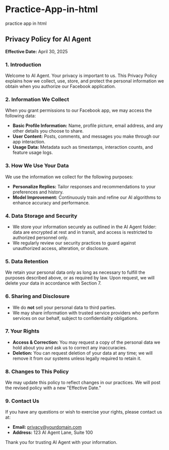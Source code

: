 # Practice-App-in-html
practice app in html

## Privacy Policy for AI Agent

**Effective Date:** April 30, 2025

### 1. Introduction

Welcome to AI Agent. Your privacy is important to us. This Privacy Policy explains how we collect, use, store, and protect the personal information we obtain when you authorize our Facebook application.

### 2. Information We Collect

When you grant permissions to our Facebook app, we may access the following data:

* **Basic Profile Information:** Name, profile picture, email address, and any other details you choose to share.
* **User Content:** Posts, comments, and messages you make through our app interaction.
* **Usage Data:** Metadata such as timestamps, interaction counts, and feature usage logs.

### 3. How We Use Your Data

We use the information we collect for the following purposes:

* **Personalize Replies:** Tailor responses and recommendations to your preferences and history.
* **Model Improvement:** Continuously train and refine our AI algorithms to enhance accuracy and performance.

### 4. Data Storage and Security

* We store your information securely as outlined in the AI Agent folder: data are encrypted at rest and in transit, and access is restricted to authorized personnel only.
* We regularly review our security practices to guard against unauthorized access, alteration, or disclosure.

### 5. Data Retention

We retain your personal data only as long as necessary to fulfill the purposes described above, or as required by law. Upon request, we will delete your data in accordance with Section 7.

### 6. Sharing and Disclosure

* We do **not** sell your personal data to third parties.
* We may share information with trusted service providers who perform services on our behalf, subject to confidentiality obligations.

### 7. Your Rights

* **Access & Correction:** You may request a copy of the personal data we hold about you and ask us to correct any inaccuracies.
* **Deletion:** You can request deletion of your data at any time; we will remove it from our systems unless legally required to retain it.

### 8. Changes to This Policy

We may update this policy to reflect changes in our practices. We will post the revised policy with a new "Effective Date."

### 9. Contact Us

If you have any questions or wish to exercise your rights, please contact us at:

* **Email:** [privacy@yourdomain.com](mailto:privacy@yourdomain.com)
* **Address:** 123 AI Agent Lane, Suite 100

Thank you for trusting AI Agent with your information.
